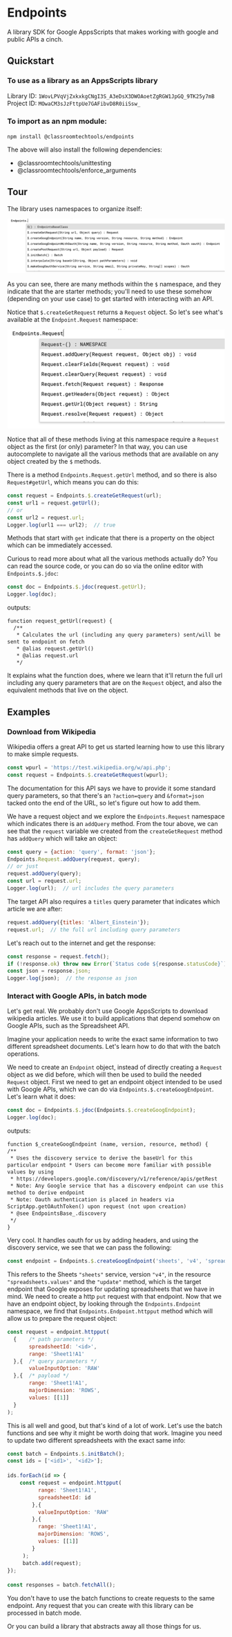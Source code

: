 # Endpoints

A library SDK for Google AppsScripts that makes working with google and public APIs a cinch.

## Quickstart

### To use as a library as an AppsScripts library

Library ID: `1WovLPVqVjZxkxkgCNgI3S_A3eDsX3DWOAoetZgRGW1JpGQ_9TK25y7mB`
Project ID: `MOwaCM3sJzFttpUe7GAFibvD8R0iiSsw_`

### To import as an npm module:

`npm install @classroomtechtools/endpoints`

The above will also install the following dependencies:

- @classroomtechtools/unittesting
- @classroomtechtools/enforce_arguments

## Tour

The library uses namespaces to organize itself:

![The Namespaces](/assets/EndpointsNamespaces.png)

As you can see, there are many methods within the `$` namespace, and they indicate that the are starter methods; you'll need to use these somehow (depending on your use case) to get started with interacting with an API. 

Notice that `$.createGetRequest` returns a `Request` object. So let's see what's available at the `Endpoint.Request` namespace:

![The Namespaces](/assets/EndpointsRequestNamespace.png)

Notice that all of these methods living at this namespace require a `Request` object as the first (or only) parameter? In that way, you can use autocomplete to navigate all the various methods that are available on any object created by the `$` methods.

There is a method `Endpoints.Request.getUrl` method, and so there is also `Request#getUrl`, which means you can do this:

```js
const request = Endpoints.$.createGetRequest(url);
const url1 = request.getUrl();
// or
const url2 = request.url;
Logger.log(url1 === url2);  // true
```

Methods that start with `get` indicate that there is a property on the object which can be immediately accessed.

Curious to read more about what all the various methods actually do? You can read the source code, or you can do so via the online editor with `Endpoints.$.jdoc`:

```js
const doc = Endpoints.$.jdoc(request.getUrl);
Logger.log(doc);
```

outputs:

```
function request_getUrl(request) {
  /**
   * Calculates the url (including any query parameters) sent/will be sent to endpoint on fetch
   * @alias request.getUrl()
   * @alias request.url
   */
```

It explains what the function does, where we learn that it'll return the full url including any query parameters that are on the `Request` object, and also the equivalent methods that live on the object.

## Examples

### Download from Wikipedia

Wikipedia offers a great API to get us started learning how to use this library to make simple requests. 

```js
const wpurl = 'https://test.wikipedia.org/w/api.php';
const request = Endpoints.$.createGetRequest(wpurl);
```

The documentation for this API says we have to provide it some standard query parameters, so that there's an `?action=query` and `&format=json` tacked onto the end of the URL, so let's figure out how to add them.

We have a request object and we explore the `Endpoints.Request` namespace which indicates there is an `addQuery` method. From the tour above, we can see that the `request` variable we created from the `createGetRequest` method has `addQuery` which will take an object:

```js
const query = {action: 'query', format: 'json'};
Endpoints.Request.addQuery(request, query);
// or just
request.addQuery(query);
const url = request.url;
Logger.log(url);  // url includes the query parameters
```

The target API also requires a `titles` query parameter that indicates which article we are after:

```js
request.addQuery({titles: 'Albert_Einstein'});
request.url;  // the full url including query parameters
```

Let's reach out to the internet and get the response:

```js
const response = request.fetch();
if (!response.ok) throw new Error(`Status code ${response.statusCode}`);
const json = response.json;
Logger.log(json);  // the response as json
```

### Interact with Google APIs, in batch mode

Let's get real. We probably don't use Google AppsScripts to download wikipedia articles. We use it to build applications that depend somehow on Google APIs, such as the Spreadsheet API.

Imagine your application needs to write the exact same information to two different spreadsheet documents. Let's learn how to do that with the batch operations.

We need to create an `Endpoint` object, instead of directly creating a `Request` object as we did before, which will then be used to build the needed `Request` object. First we need to get an endpoint object intended to be used with Google APIs, which we can do via `Endpoints.$.createGoogEndpoint`. Let's learn what it does:

```js
const doc = Endpoints.$.jdoc(Endpoints.$.createGoogEndpoint);
Logger.log(doc);
```

outputs:

```
function $_createGoogEndpoint (name, version, resource, method) {
/**
 * Uses the discovery service to derive the baseUrl for this particular endpoint * Users can become more familiar with possible values by using 
 * https://developers.google.com/discovery/v1/reference/apis/getRest 
 * Note: Any Google service that has a discovery endpoint can use this method to derive endpoint 
 * Note: Oauth authentication is placed in headers via ScriptApp.getOAuthToken() upon request (not upon creation) 
 * @see EndpointsBase_.discovery 
 */
}
```

Very cool. It handles oauth for us by adding headers, and using the discovery service, we see that we can pass the following:

```js
const endpoint = Endpoints.$.createGoogEndpoint('sheets', 'v4', 'spreadsheets.values', 'update');  
```

This refers to the Sheets `"sheets"` service, version `"v4"`, in the resource `"spreadsheets.values"` and the `"update"` method, which is the target endpoint that Google exposes for updating spreadsheets that we have in mind. We need to create a http `put` request with that endpoint. Now that we have an endpoint object, by looking through the `Endpoints.Endpoint` namespace, we find that `Endpoints.Endpoint.httpput` method which will allow us to prepare the request object:

```js
const request = endpoint.httpput(
  {    /* path parameters */		
       spreadsheetId: '<id>',
       range: 'Sheet1!A1'
  },{  /* query parameters */
       valueInputOption: 'RAW'
  },{  /* payload */
       range: 'Sheet1!A1',
       majorDimension: 'ROWS',
       values: [[1]]
  }
);
```

This is all well and good, but that's kind of a lot of work. Let's use the batch functions and see why it might be worth doing that work. Imagine you need to update two different spreadsheets with the exact same info:

```js
const batch = Endpoints.$.initBatch();
const ids = ['<id1>', '<id2>'];
    
ids.forEach(id => {
	const request = endpoint.httpput(
          range: 'Sheet1!A1',
          spreadsheetId: id
        },{
          valueInputOption: 'RAW'
        },{
          range: 'Sheet1!A1',
          majorDimension: 'ROWS',
          values: [[1]]
        }
     );
     batch.add(request);
});
    
const responses = batch.fetchAll();
```

You don't have to use the batch functions to create requests to the same endpoint. Any request that you can create with this library can be processed in batch mode.

Or you can build a library that abstracts away all those things for us.
